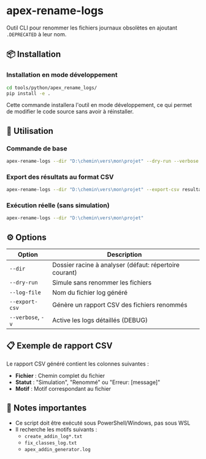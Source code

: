 # apex-rename-logs

Outil CLI pour renommer les fichiers journaux obsolètes en ajoutant `.DEPRECATED` à leur nom.

## 📦 Installation

### Installation en mode développement

```bash
cd tools/python/apex_rename_logs/
pip install -e .
```

Cette commande installera l'outil en mode développement, ce qui permet de modifier le code source sans avoir à réinstaller.

## 🚀 Utilisation

### Commande de base

```bash
apex-rename-logs --dir "D:\chemin\vers\mon\projet" --dry-run --verbose
```

### Export des résultats au format CSV

```bash
apex-rename-logs --dir "D:\chemin\vers\mon\projet" --export-csv resultats.csv
```

### Exécution réelle (sans simulation)

```bash
apex-rename-logs --dir "D:\chemin\vers\mon\projet"
```

## ⚙️ Options

| Option | Description |
|--------|-------------|
| `--dir` | Dossier racine à analyser (défaut: répertoire courant) |
| `--dry-run` | Simule sans renommer les fichiers |
| `--log-file` | Nom du fichier log généré |
| `--export-csv` | Génère un rapport CSV des fichiers renommés |
| `--verbose`, `-v` | Active les logs détaillés (DEBUG) |

## 📋 Exemple de rapport CSV

Le rapport CSV généré contient les colonnes suivantes :

- **Fichier** : Chemin complet du fichier
- **Statut** : "Simulation", "Renommé" ou "Erreur: [message]"
- **Motif** : Motif correspondant au fichier

## 📝 Notes importantes

- Ce script doit être exécuté sous PowerShell/Windows, pas sous WSL
- Il recherche les motifs suivants :
  - `create_addin_log*.txt`
  - `fix_classes_log.txt`
  - `apex_addin_generator.log` 